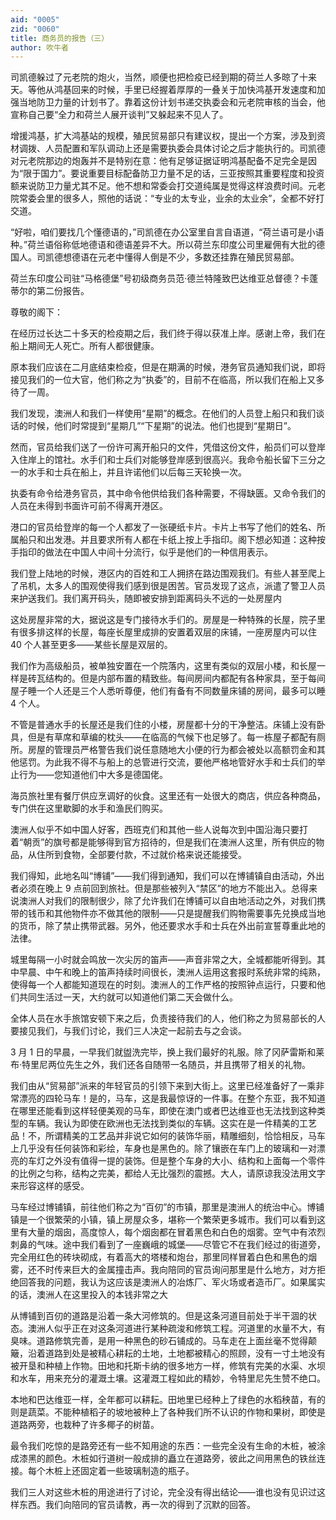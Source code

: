 ```yaml
---
aid: "0005"
zid: "0060"
title: 商务员的报告（三）
author: 吹牛者
---
```


司凯德躲过了元老院的炮火，当然，顺便也把检疫已经到期的荷兰人多晾了十来天。等他从鸿基回来的时候，手里已经握着厚厚的一叠关于加快鸿基开发速度和加强当地防卫力量的计划书了。靠着这份计划书递交执委会和元老院审核的当会，他宣称自己要“全力和荷兰人展开谈判”又躲起来不见人了。

增援鸿基，扩大鸿基站的规模，殖民贸易部只有建议权，提出一个方案，涉及到资材调拨、人员配置和军队调动上还是需要执委会具体讨论之后才能执行的。司凯德对元老院那边的炮轰并不是特别在意：他有足够证据证明鸿基配备不足完全是因为“限于国力”。要说重要目标配备防卫力量不足的话，三亚按照其重要程度和投资额来说防卫力量尤其不足。他不想和常委会打交道纯属是觉得这样浪费时间。元老院常委会里的很多人，照他的话说：“专业的太专业，业余的太业余”，全都不好打交道。

“好啦，咱们要找几个懂德语的，”司凯德在办公室里自言自语道，“荷兰语可是小语种。”荷兰语俗称低地德语和德语差异不大。所以荷兰东印度公司里雇佣有大批的德国人。司凯德想德语在元老中懂得人倒是不少，多数还挂靠在殖民贸易部。

荷兰东印度公司驻“马格德堡”号初级商务员范·德兰特隆致巴达维亚总督德？卡蓬蒂尔的第二份报告。

尊敬的阁下：

在经历过长达二十多天的检疫期之后，我们终于得以获准上岸。感谢上帝，我们在船上期间无人死亡。所有人都很健康。

原本我们应该在二月底结束检疫，但是在期满的时候，港务官员通知我们说，即将接见我们的一位大官，他们称之为“执委”的，目前不在临高，所以我们在船上又多待了一周。

我们发现，澳洲人和我们一样使用“星期”的概念。在他们的人员登上船只和我们谈话的时候，他们时常提到“星期几”“下星期”的说法。他们也提到“星期日”。

然而，官员给我们送了一份许可离开船只的文件，凭借这份文件，船员们可以登岸入住岸上的馆社。水手们和士兵们对能够登岸感到很高兴。我命令船长留下三分之一的水手和士兵在船上，并且许诺他们以后每三天轮换一次。

执委有命令给港务官员，其中命令他供给我们各种需要，不得缺匮。又命令我们的人员在未得到书面许可前不得离开港区。

港口的官员给登岸的每一个人都发了一张硬纸卡片。卡片上书写了他们的姓名、所属船只和出发港。并且要求所有人都在卡纸上按上手指印。阁下想必知道：这种按手指印的做法在中国人中间十分流行，似乎是他们的一种信用表示。

我们登上陆地的时候，港区内的百姓和工人拥挤在路边围观我们。有些人甚至爬上了吊机，太多人的围观使得我们感到很是困苦。官员发现了这点，派遣了警卫人员来护送我们。我们离开码头，随即被安排到距离码头不远的一处房屋内

这处房屋非常的大，据说这是专门接待水手们的。房屋是一种特殊的长屋，院子里有很多排这样的长屋，每座长屋里成排的安置着双层的床铺，一座房屋内可以住 40 个人甚至更多——某些长屋是双层的。

我们作为高级船员，被单独安置在一个院落内，这里有类似的双层小楼，和长屋一样是砖瓦结构的。但是内部布置的精致些。每间房间内都配有各种家具，至于每间屋子睡一个人还是三个人悉听尊便，他们有备有不同数量床铺的房间，最多可以睡 4 个人。

不管是普通水手的长屋还是我们住的小楼，房屋都十分的干净整洁。床铺上没有卧具，但是有草席和草编的枕头——在临高的气候下也足够了。每一栋屋子都配有厕所。房屋的管理员严格警告我们说任意随地大小便的行为都会被处以高额罚金和其他惩罚。为此我不得不与船上的总管进行交流，要他严格地管好水手和士兵们的举止行为——您知道他们中大多是德国佬。

海员旅社里有餐厅供应烹调好的伙食。这里还有一处很大的商店，供应各种商品，专门供在这里歇脚的水手和渔民们购买。

澳洲人似乎不如中国人好客，西班克们和其他一些人说每次到中国沿海只要打着“朝贡”的旗号都是能够得到官方招待的，但是我们在澳洲人这里，所有供应的物品，从住所到食物，全部要付款，不过就价格来说还能接受。

我们得知，此地名叫“博铺”——我们得到通知，我们可以在博铺镇自由活动，外出者必须在晚上 9 点前回到旅社。但是那些被列入“禁区”的地方不能出入。总得来说澳洲人对我们的限制很少，除了允许我们在博铺可以自由地活动之外，对我们携带的钱币和其他物件亦不做其他的限制——只是提醒我们购物需要事先兑换成当地的货币，除了禁止携带武器。另外，他还要求水手和士兵在外出前宣誓尊重此地的法律。

城里每隔一小时就会鸣放一次尖厉的笛声——声音非常之大，全城都能听得到。其中早晨、中午和晚上的笛声持续时间很长，澳洲人运用这套报时系统非常的纯熟，使得每一个人都能知道现在的时刻。澳洲人的工作严格的按照钟点运行，只要和他们共同生活过一天，大约就可以知道他们第二天会做什么。

全体人员在水手旅馆安顿下来之后，负责接待我们的人，他们称之为贸易部长的人要接见我们，与我们讨论，我们三人决定一起前去与之会谈。

3 月 1 日的早晨，一早我们就盥洗完毕，换上我们最好的礼服。除了冈萨雷斯和莱布·特里尼两位先生之外，我们还各自随带一名随员，并且携带了相关的礼物。

我们由从“贸易部”派来的年轻官员的引领下来到大街上。这里已经准备好了一乘非常漂亮的四轮马车！是的，马车，这是我最惊讶的一件事。在整个东亚，我不知道在哪里还能看到这样轻便美观的马车，即使在澳门或者巴达维亚也无法找到这种类型的车辆。我认为即使在欧洲也无法找到类似的车辆。这实在是一件精美的工艺品！不，所谓精美的工艺品并非说它如何的装饰华丽，精雕细刻，恰恰相反，马车上几乎没有任何装饰和彩绘，车身也是黑色的。除了镶嵌在车门上的玻璃和一对漂亮的车灯之外没有值得一提的装饰。但是整个车身的大小、结构和上面每一个零件的比例之匀称，结构之完美，都给人无比强烈的震撼。大人，请原谅我没法用文字来形容这样的感受。

马车经过博铺镇，前往他们称之为“百仞”的市镇，那里是澳洲人的统治中心。博铺镇是一个很繁荣的小镇，镇上房屋众多，堪称一个繁荣更多城市。我们可以看到这里有大量的烟囱，高度惊人，每个烟囱都在冒着黑色和白色的烟雾。空气中有浓烈刺鼻的气味。途中我们看到了一座巍峨的城堡——尽管它不在我们经过的街道旁，完全用红色的砖块砌成，有着高大的塔楼和炮台，那里同样冒着白色和黑色的烟雾，还不时传来巨大的金属撞击声。我向陪同的官员询问那里是什么地方，对方拒绝回答我的问题，我认为这应该是澳洲人的冶炼厂、军火场或者造币厂。如果属实的话，澳洲人在这里投入的本钱非常之大

从博铺到百仞的道路是沿着一条大河修筑的。但是这条河道目前处于半干涸的状态。澳洲人似乎正在对这条河道进行某种疏浚和修筑工程。河道里的水量不大，有臭味。道路修筑完善，是用一种黑色的砂石铺成的。马车走在上面丝毫不觉得颠簸，沿着道路到处是被精心耕耘的土地，土地都被精心的照顾，没有一寸土地没有被开垦和种植上作物。田地和托斯卡纳的很多地方一样，修筑有完美的水渠、水坝和水车，用来充分的灌溉土壤。这灌溉工程如此的精妙，令特里尼先生赞不绝口。

本地和巴达维亚一样，全年都可以耕耘。田地里已经种上了绿色的水稻秧苗，有的则是蔬菜。不能种植稻子的坡地被种上了各种我们所不认识的作物和果树，即使是道路两旁，也栽种了许多椰子的树苗。

最令我们吃惊的是路旁还有一些不知用途的东西：一些完全没有生命的木桩，被涂成漆黑的颜色。木桩如行道树一般成排的矗立在道路旁，彼此之间用黑色的铁丝连接。每个木桩上还固定着一些玻璃制造的瓶子。

我们三人对这些木桩的用途进行了讨论，完全没有得出结论——谁也没有见识过这样东西。我们向陪同的官员请教，再一次的得到了沉默的回答。
